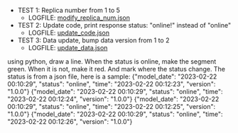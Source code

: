 - TEST 1: Replica number from 1 to 5
    - LOGFILE: [modify_replica_num.json](./result/modify_replica_num.json)
- TEST 2: Update code, print response status: "online!" instead of "online"
    - LOGFILE: [update_code.json](./result/update_code.json)
- TEST 3: Data update, bump data version from 1 to 2
    - LOGFILE: [update_data.json](./result/update_data.json)

using python, draw a line. When the status is online, make the segment green. When it is not, make it red. And mark where the status change. The status is from a json file, here is a sample:
{"model_date": "2023-02-22 00:10:29", "status": "online", "time": "2023-02-22 00:12:23", "version": "1.0.0"}
{"model_date": "2023-02-22 00:10:29", "status": "online", "time": "2023-02-22 00:12:24", "version": "1.0.0"}
{"model_date": "2023-02-22 00:10:29", "status": "online", "time": "2023-02-22 00:12:25", "version": "1.0.0"}
{"model_date": "2023-02-22 00:10:29", "status": "online", "time": "2023-02-22 00:12:26", "version": "1.0.0"}